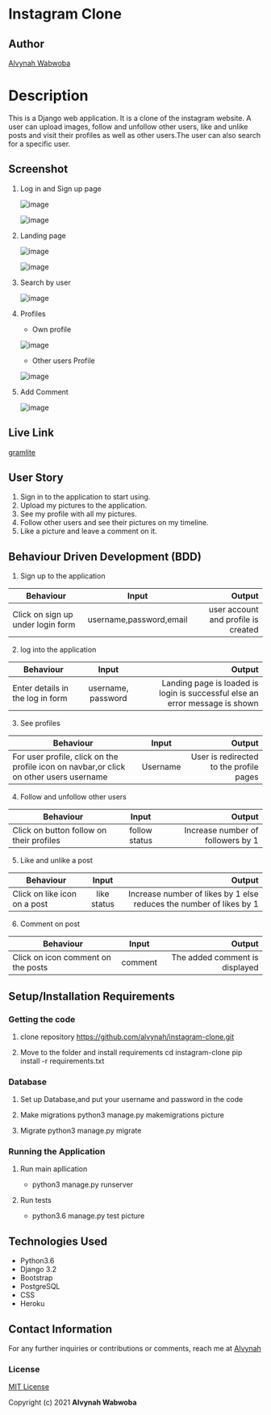 # Instagram Clone 

## Author
 [Alvynah Wabwoba](https://github.com/alvynah)


# Description
This is a Django web application. It is a clone of the instagram website. A user can upload images, follow and unfollow other users, like and unlike posts and visit their profiles as well as other users.The user can also search for a specific user.

## Screenshot
1. Log in and Sign up page

    ![image](./static/images/signup.png)


    ![image](./static/images/login.png)


2. Landing page

    ![image](./static/images/landingpage1.png)

    ![image](./static/images/landingpage2.png)

3. Search by user 

    ![image](./static/images/searchNaomi.png)
    

4. Profiles
    * Own profile

    ![image](./static/images/profileUser.png)

    * Other users Profile

    ![image](./static/images/profileother.png)
 

5. Add Comment

    ![image](./static/images/comment.png)



## Live Link
[gramlite](https://gramlite.herokuapp.com/)

## User Story

1. Sign in to the application to start using.
2. Upload my pictures to the application.
3. See my profile with all my pictures.
4. Follow other users and see their pictures on my timeline.
5. Like a picture and leave a comment on it.


## Behaviour Driven Development (BDD)

1. Sign up to the application

|Behaviour 	           |    Input 	                 |       Output          |
|----------------------------------------------|:-----------------------------------:|-----------------------------:|       
| Click on sign up under login form   | username,password,email | user account and profile is created  | 

2. log into the application 

|Behaviour 	           |    Input 	                 |       Output          |
|----------------------------------------------|:-----------------------------------:|-----------------------------:|       
| Enter details in the log in form   | username, password| Landing page is loaded is login is successful else an error message is shown  | 


3. See profiles 

|Behaviour 	           |    Input 	                 |       Output          |
|----------------------------------------------|:-----------------------------------:|-----------------------------:|       
| For user profile, click on the profile icon on navbar,or click on other users username | Username| User is redirected to the profile pages  |  

4. Follow and unfollow other users

|Behaviour 	           |    Input 	                 |       Output          |
|----------------------------------------------|:-----------------------------------:|-----------------------------:|       
| Click on button follow on their profiles | follow status| Increase number of followers by 1  | 


5. Like and unlike a post

|Behaviour 	           |    Input 	                 |       Output          |
|----------------------------------------------|:-----------------------------------:|-----------------------------:|       
| Click on like icon on a post  | like status| Increase number of likes by 1 else reduces the number of likes by 1  |

6. Comment on post

|Behaviour 	           |    Input 	                 |       Output          |
|----------------------------------------------|:-----------------------------------:|-----------------------------:|       
| Click on icon comment on the posts | comment| The added comment is displayed  |  


## Setup/Installation Requirements
### Getting the code
1. clone repository
    https://github.com/alvynah/instagram-clone.git
    
2. Move to the folder and install requirements
    cd instagram-clone
    pip install -r requirements.txt
### Database

1. Set up Database,and put your username and password in the code

2. Make migrations
    python3 manage.py makemigrations picture

3. Migrate
   python3 manage.py migrate 
    
### Running the Application
1. Run main apllication
   * python3 manage.py runserver

2. Run tests
    
   * python3.6 manage.py test picture

## Technologies Used

* Python3.6
* Django 3.2
* Bootstrap
* PostgreSQL
* CSS
* Heroku

## Contact Information
For any further inquiries or contributions or comments, reach me at [Alvynah](juvatalvynah@gmail.com)
### License
[MIT License](https://github.com/alvynah/GalleryZilla/blob/main/LICENSE)

Copyright (c) 2021 **Alvynah Wabwoba**